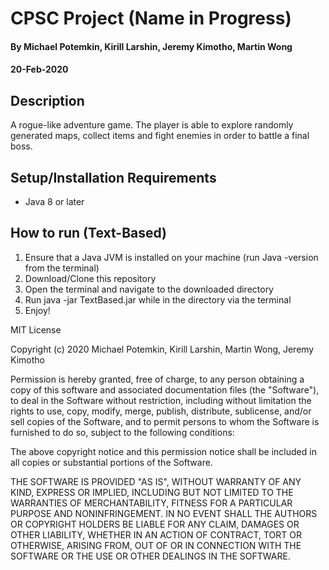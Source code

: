 # CPSC Project (Name in Progress)
#### By **Michael Potemkin, Kirill Larshin, Jeremy Kimotho, Martin Wong**
#### 20-Feb-2020
## Description
A rogue-like adventure game. The player is able to explore randomly generated maps, collect items and fight enemies in order to battle a final boss.
## Setup/Installation Requirements
* Java 8 or later
## How to run (Text-Based)
1. Ensure that a Java JVM is installed on your machine (run Java -version from the terminal)
2. Download/Clone this repository
3. Open the terminal and navigate to the downloaded directory
4. Run java -jar TextBased.jar while in the directory via the terminal
5. Enjoy!

MIT License

Copyright (c) 2020 Michael Potemkin, Kirill Larshin, Martin Wong, Jeremy Kimotho

Permission is hereby granted, free of charge, to any person obtaining a copy of this software and associated documentation files (the "Software"), to deal in the Software without restriction, including without limitation the rights to use, copy, modify, merge, publish, distribute, sublicense, and/or sell copies of the Software, and to permit persons to whom the Software is furnished to do so, subject to the following conditions:

The above copyright notice and this permission notice shall be included in all copies or substantial portions of the Software.

THE SOFTWARE IS PROVIDED "AS IS", WITHOUT WARRANTY OF ANY KIND, EXPRESS OR IMPLIED, INCLUDING BUT NOT LIMITED TO THE WARRANTIES OF MERCHANTABILITY, FITNESS FOR A PARTICULAR PURPOSE AND NONINFRINGEMENT. IN NO EVENT SHALL THE AUTHORS OR COPYRIGHT HOLDERS BE LIABLE FOR ANY CLAIM, DAMAGES OR OTHER LIABILITY, WHETHER IN AN ACTION OF CONTRACT, TORT OR OTHERWISE, ARISING FROM, OUT OF OR IN CONNECTION WITH THE SOFTWARE OR THE USE OR OTHER DEALINGS IN THE SOFTWARE.
